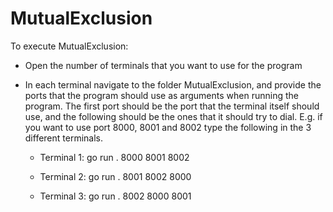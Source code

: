 # MutualExclusion

To execute MutualExclusion:

- Open the number of terminals that you want to use for the program
- In each terminal navigate to the folder MutualExclusion, and provide the ports that the program should use as arguments 
when running the program. The first port should be the port that the terminal itself should use, and the following should be the ones that it 
should try to dial. 
E.g. if you want to use port 8000, 8001 and 8002 type the following in the 3 different terminals.

  - Terminal 1: go run . 8000 8001 8002

  - Terminal 2: go run . 8001 8002 8000

  - Terminal 3: go run . 8002 8000 8001
